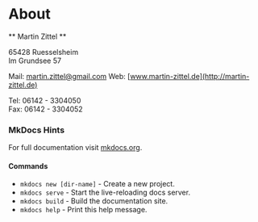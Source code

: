 # About

** Martin Zittel **

65428 Ruesselsheim  
Im Grundsee 57


Mail: martin.zittel@gmail.com
Web: [www.martin-zittel.de](http://martin-zittel.de)

Tel: 06142 - 3304050  
Fax: 06142 - 3304052


### MkDocs Hints
For full documentation visit [mkdocs.org](http://mkdocs.org).

#### Commands

* `mkdocs new [dir-name]` - Create a new project.
* `mkdocs serve` - Start the live-reloading docs server.
* `mkdocs build` - Build the documentation site.
* `mkdocs help` - Print this help message.
